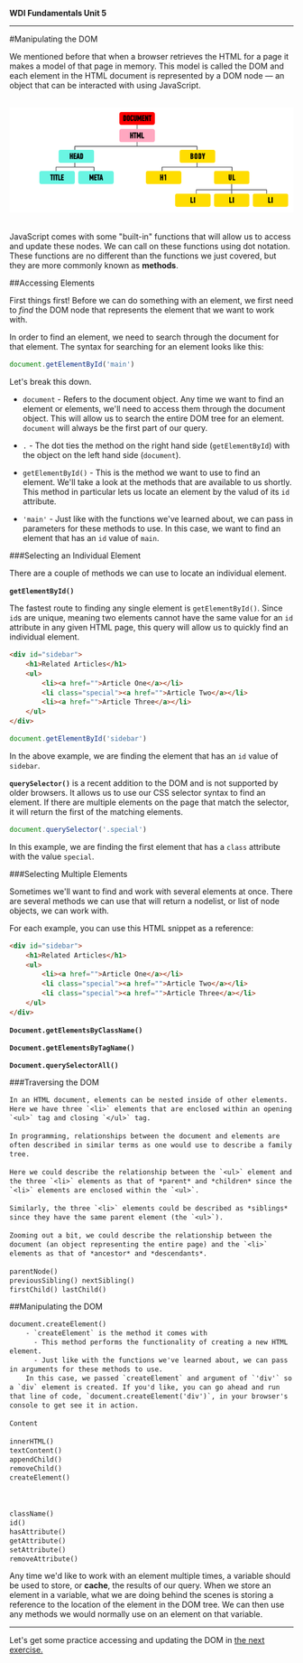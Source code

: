 **WDI Fundamentals Unit 5**

---
#Manipulating the DOM

We mentioned before that when a browser retrieves the HTML for a page it makes a model of that page in memory. This model is called the DOM and each element in the HTML document is represented by a DOM node — an object that can be interacted with using JavaScript.

<br>
<center><img src="../assets/chapter5/dom.png"></center>
<br>

JavaScript comes with some "built-in" functions that will allow us to access and update these nodes. We can call on these functions using dot notation. These functions are no different than the functions we just covered, but they are more commonly known as **methods**.

##Accessing Elements

First things first! Before we can do something with an element, we first need to *find* the DOM node that represents the element that we want to work with.

In order to find an element, we need to search through the document for that element. The syntax for searching for an element looks like this:

```js
document.getElementById('main')
```

Let's break this down.

* `document` - Refers to the document object. Any time we want to find an element or elements, we'll need to access them through the document object. This will allow us to search the entire DOM tree for an element. `document` will always be the first part of our query.

* `.` - The dot ties the method on the right hand side (`getElementById`) with the object on the left hand side (`document`).

* `getElementById()` - This is the method we want to use to find an element. We'll take a look at the methods that are available to us shortly. This method in particular lets us locate an element by the valud of its `id` attribute.

* `'main'` - Just like with the functions we've learned about, we can pass in parameters for these methods to use. In this case, we want to find an element that has an `id` value of `main`.

###Selecting an Individual Element

There are a couple of methods we can use to locate an individual element.

**`getElementById()`**

The fastest route to finding any single element is `getElementById()`. Since `id`s are unique, meaning two elements cannot have the same value for an `id` attribute in any given HTML page, this query will allow us to quickly find an individual element.

```html
<div id="sidebar">
	<h1>Related Articles</h1>
	<ul>
		<li><a href="">Article One</a></li>
		<li class="special"><a href="">Article Two</a></li>
		<li><a href="">Article Three</a></li>
	</ul>
</div>
```

```js
document.getElementById('sidebar')
```

In the above example, we are finding the element that has an `id` value of `sidebar`.


**`querySelector()`** is a recent addition to the DOM and is not supported by older browsers. It allows us to use our CSS selector syntax to find an element. If there are multiple elements on the page that match the selector, it will return the first of the matching elements.

```js
document.querySelector('.special')
```

In this example, we are finding the first element that has a `class` attribute with the value `special`.


###Selecting Multiple Elements

Sometimes we'll want to find and work with several elements at once. There are several methods we can use that will return a nodelist, or list of node objects, we can work with.

For each example, you can use this HTML snippet as a reference:

```html
<div id="sidebar">
	<h1>Related Articles</h1>
	<ul>
		<li><a href="">Article One</a></li>
		<li class="special"><a href="">Article Two</a></li>
		<li class="special"><a href="">Article Three</a></li>
	</ul>
</div>
```

**`Document.getElementsByClassName()`**


**`Document.getElementsByTagName()`**

**`Document.querySelectorAll()`**


###Traversing the DOM

	In an HTML document, elements can be nested inside of other elements. Here we have three `<li>` elements that are enclosed within an opening `<ul>` tag and closing `</ul>` tag.

	In programming, relationships between the document and elements are often described in similar terms as one would use to describe a family tree.

	Here we could describe the relationship between the `<ul>` element and the three `<li>` elements as that of *parent* and *children* since the `<li>` elements are enclosed within the `<ul>`.

	Similarly, the three `<li>` elements could be described as *siblings* since they have the same parent element (the `<ul>`).

	Zooming out a bit, we could describe the relationship between the document (an object representing the entire page) and the `<li>` elements as that of *ancestor* and *descendants*.

	parentNode()
	previousSibling() nextSibling()
	firstChild() lastChild()






##Manipulating the DOM

	document.createElement()
		- `createElement` is the method it comes with
		  - This method performs the functionality of creating a new HTML element.
		  - Just like with the functions we've learned about, we can pass in arguments for these methods to use.
		In this case, we passed `createElement` and argument of `'div'` so a `div` element is created. If you'd like, you can go ahead and run that line of code, `document.createElement('div')`, in your browser's console to get see it in action.

	Content

	innerHTML()
	textContent()
	appendChild()
	removeChild()
	createElement()



	className()
	id()
	hasAttribute()
	getAttribute()
	setAttribute()
	removeAttribute()


Any time we'd like to work with an element multiple times, a variable should be used to store, or **cache**, the results of our query. When we store an element in a variable, what we are doing behind the scenes is storing a reference to the location of the element in the DOM tree. We can then use any methods we would normally use on an element on that variable.

---

Let's get some practice accessing and updating the DOM in [the next exercise.](09_exercise.md)